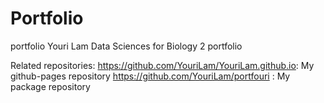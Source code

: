 # Portfolio
portfolio Youri Lam
Data Sciences for Biology 2 portfolio

Related repositories:
https://github.com/YouriLam/YouriLam.github.io: My github-pages repository
https://github.com/YouriLam/portfouri : My package repository